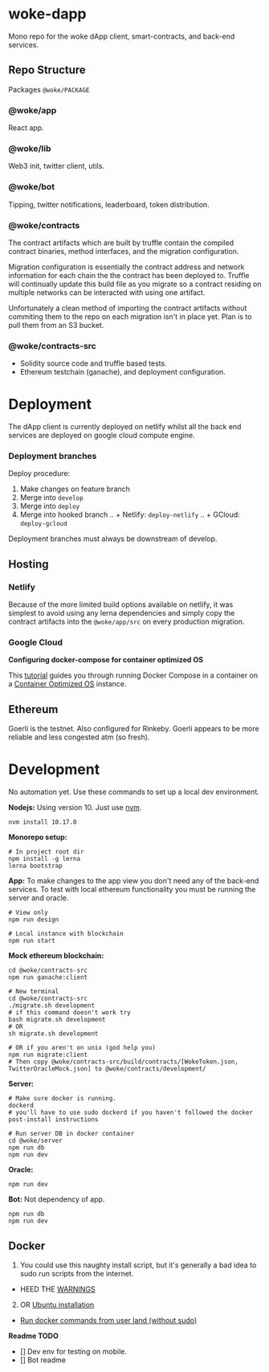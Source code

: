 # woke-dapp
Mono repo for the woke dApp client, smart-contracts, and back-end services. 

## Repo Structure
Packages `@woke/PACKAGE`

### @woke/app
React app.

### @woke/lib
Web3 init, twitter client, utils.

### @woke/bot
Tipping, twitter notifications, leaderboard, token distribution. 

### @woke/contracts 
The contract artifacts which are built by truffle contain the compiled contract
binaries, method interfaces, and the migration configuration.

Migration configuration is essentially the contract address and network
information for each chain the the contract has been deployed to. Truffle
will continually update this build file as you migrate so a contract
residing on multiple networks can be interacted with using one artifact.

Unfortunately a clean method of importing the contract artifacts without
commiting them to the repo on each migration isn't in place yet. Plan is to pull
them from an S3 bucket.

### @woke/contracts-src
* Solidity source code and truffle based tests.
* Ethereum testchain (ganache), and deployment configuration.

# Deployment
The dApp client is currently deployed on netlify whilst all the back end
services are deployed on google cloud compute engine.

### Deployment branches
Deploy procedure:
1. Make changes on feature branch
2. Merge into `develop`
3. Merge into `deploy`
4. Merge into hooked branch
.. + Netlify: `deploy-netlify`
.. + GCloud: `deploy-gcloud`

Deployment branches must always be downstream of develop.

## Hosting
### Netlify
Because of the more limited build options available on netlify, it was simplest
to avoid using any lerna dependencies and simply copy the contract artifacts
into the `@woke/app/src` on every production migration.

### Google Cloud

**Configuring docker-compose for container optimized OS**

This [tutorial](https://cloud.google.com/community/tutorials/docker-compose-on-container-optimized-os)
guides you through running Docker Compose in a container on a [Container Optimized
OS](https://cloud.google.com/container-optimized-os/docs/concepts/features-and-benefits) 
instance.

## Ethereum
Goerli is the testnet. Also configured for Rinkeby. Goerli appears to be more
reliable and less congested atm (so fresh).

# Development
No automation yet. Use these commands to set up a local dev environment.

**Nodejs:** 
Using version 10. Just use [nvm](https://github.com/nvm-sh/nvm#installing-and-updating).
```
nvm install 10.17.0
```

**Monorepo setup:**
```
# In project root dir
npm install -g lerna
lerna bootstrap
```

**App:**
To make changes to the app view you don't need any of the back-end services.
To test with local ethereum functionality you must be running the server and
oracle.

```
# View only
npm run design

# Local instance with blockchain
npm run start

```

**Mock ethereum blockchain:**
```
cd @woke/contracts-src
npm run ganache:client

# New terminal
cd @woke/contracts-src
./migrate.sh development
# if this command doesn't work try
bash migrate.sh development
# OR
sh migrate.sh development

# OR if you aren't on unix (god help you)
npm run migrate:client
# Then copy @woke/contracts-src/build/contracts/[WokeToken.json, TwitterOracleMock.json] to @woke/contracts/development/
```

**Server:**

```
# Make sure docker is running.
dockerd
# you'll have to use sudo dockerd if you haven't followed the docker
post-install instructions

# Run server DB in docker container
cd @woke/server
npm run db
npm run dev
```

**Oracle:**
```
npm run dev
```

**Bot:**
Not dependency of app.
```
npm run db
npm run dev
```

## Docker
1. You could use this naughty install script, but it's generally a bad idea to
  sudo run scripts from the internet.
* HEED THE [WARNINGS](https://docs.docker.com/install/linux/docker-ce/ubuntu/#install-using-the-convenience-script)
2. OR [Ubuntu installation](https://docs.docker.com/install/linux/docker-ce/ubuntu/)
* [Run docker commands from user land (without
  sudo)](https://docs.docker.com/install/linux/linux-postinstall/)


**Readme TODO**
* [] Dev env for testing on mobile.
* [] Bot readme
